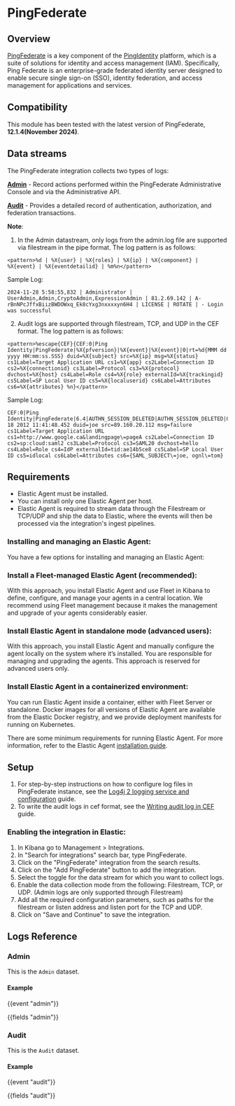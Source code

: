 # PingFederate

## Overview

[PingFederate](https://www.pingidentity.com/en/platform/capabilities/authentication-authority/pingfederate.html) is a key component of the [PingIdentity](https://www.pingidentity.com/en.html) platform, which is a suite of solutions for identity and access management (IAM). Specifically, Ping Federate is an enterprise-grade federated identity server designed to enable secure single sign-on (SSO), identity federation, and access management for applications and services.

## Compatibility

This module has been tested with the latest version of PingFederate, **12.1.4(November 2024)**.
## Data streams

The PingFederate integration collects two types of logs:

**[Admin](https://docs.pingidentity.com/pingfederate/latest/administrators_reference_guide/pf_admin_audit_loggin.html)** - Record actions performed within the PingFederate Administrative Console and via the Administrative API.

**[Audit](https://docs.pingidentity.com/pingfederate/latest/administrators_reference_guide/pf_security_audit_loggin.html)** - Provides a detailed record of authentication, authorization, and federation transactions.

**Note**:

1. In the Admin datastream, only logs from the admin.log file are supported via filestream in the pipe format. The log pattern is as follows:
```
<pattern>%d | %X{user} | %X{roles} | %X{ip} | %X{component} | %X{event} | %X{eventdetailid} | %m%n</pattern>
```
Sample Log:
```
2024-11-28 5:58:55,832 | Administrator | UserAdmin,Admin,CryptoAdmin,ExpressionAdmin | 81.2.69.142 | A-rBnNPcJffxBiizBWDOWxq_Ek8cYxg3nxxxxyn6H4 | LICENSE | ROTATE | - Login was successful
```

2. Audit logs are supported through filestream, TCP, and UDP in the CEF format. The log pattern is as follows:
```
<pattern>%escape{CEF}{CEF:0|Ping Identity|PingFederate|%X{pfversion}|%X{event}|%X{event}|0|rt=%d{MMM dd yyyy HH:mm:ss.SSS} duid=%X{subject} src=%X{ip} msg=%X{status} cs1Label=Target Application URL cs1=%X{app} cs2Label=Connection ID cs2=%X{connectionid} cs3Label=Protocol cs3=%X{protocol} dvchost=%X{host} cs4Label=Role cs4=%X{role} externalId=%X{trackingid} cs5Label=SP Local User ID cs5=%X{localuserid} cs6Label=Attributes cs6=%X{attributes} %n}</pattern>
```
Sample Log:
```
CEF:0|Ping Identity|PingFederate|6.4|AUTHN_SESSION_DELETED|AUTHN_SESSION_DELETED|0|rt=May 18 2012 11:41:48.452 duid=joe src=89.160.20.112 msg=failure cs1Label=Target Application URL cs1=http://www.google.ca&landingpage\=pageA cs2Label=Connection ID cs2=sp:cloud:saml2 cs3Label=Protocol cs3=SAML20 dvchost=hello cs4Label=Role cs4=IdP externalId=tid:ae14b5ce8 cs5Label=SP Local User ID cs5=idlocal cs6Label=Attributes cs6={SAML_SUBJECT\=joe, ognl\=tom}
```

## Requirements

- Elastic Agent must be installed.
- You can install only one Elastic Agent per host.
- Elastic Agent is required to stream data through the Filestream or TCP/UDP and ship the data to Elastic, where the events will then be processed via the integration's ingest pipelines.

### Installing and managing an Elastic Agent:

You have a few options for installing and managing an Elastic Agent:

### Install a Fleet-managed Elastic Agent (recommended):

With this approach, you install Elastic Agent and use Fleet in Kibana to define, configure, and manage your agents in a central location. We recommend using Fleet management because it makes the management and upgrade of your agents considerably easier.

### Install Elastic Agent in standalone mode (advanced users):

With this approach, you install Elastic Agent and manually configure the agent locally on the system where it’s installed. You are responsible for managing and upgrading the agents. This approach is reserved for advanced users only.

### Install Elastic Agent in a containerized environment:

You can run Elastic Agent inside a container, either with Fleet Server or standalone. Docker images for all versions of Elastic Agent are available from the Elastic Docker registry, and we provide deployment manifests for running on Kubernetes.

There are some minimum requirements for running Elastic Agent. For more information, refer to the Elastic Agent [installation guide](https://www.elastic.co/guide/en/fleet/current/elastic-agent-installation.html).

## Setup

1. For step-by-step instructions on how to configure log files in PingFederate instance, see the [Log4j 2 logging service and configuration](https://docs.pingidentity.com/pingfederate/latest/administrators_reference_guide/pf_log4j_2_loggin_service_and_config.html) guide.
2. To write the audit logs in cef format, see the [Writing audit log in CEF](https://docs.pingidentity.com/pingfederate/latest/administrators_reference_guide/pf_writin_audit_log_cef.html) guide.

### Enabling the integration in Elastic:

1. In Kibana go to Management > Integrations.
2. In "Search for integrations" search bar, type PingFederate.
3. Click on the "PingFederate" integration from the search results.
4. Click on the "Add PingFederate" button to add the integration.
5. Select the toggle for the data stream for which you want to collect logs.
6. Enable the data collection mode from the following: Filestream, TCP, or UDP. (Admin logs are only supported through Filestream)
7. Add all the required configuration parameters, such as paths for the filestream or listen address and listen port for the TCP and UDP.
8. Click on "Save and Continue" to save the integration.

## Logs Reference

### Admin

This is the `Admin` dataset.

#### Example

{{event "admin"}}

{{fields "admin"}}

### Audit

This is the `Audit` dataset.

#### Example

{{event "audit"}}

{{fields "audit"}}